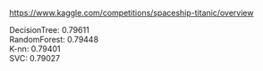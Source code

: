 https://www.kaggle.com/competitions/spaceship-titanic/overview  

DecisionTree: 0.79611  
RandomForest: 0.79448  
K-nn: 0.79401  
SVC: 0.79027  
